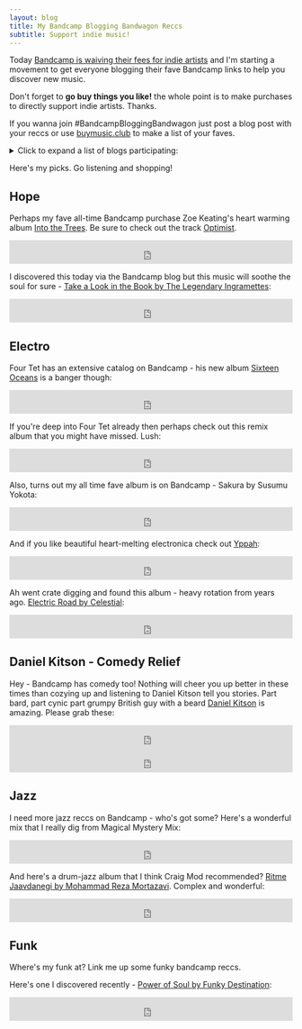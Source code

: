 ```yaml
---
layout: blog
title: My Bandcamp Blogging Bandwagon Reccs
subtitle: Support indie music!
---
```


Today [Bandcamp is waiving their fees for indie artists](https://daily.bandcamp.com/features/bandcamp-covid-19-fundraiser) and I'm starting a movement to get everyone blogging their fave Bandcamp links to help you discover new music.

Don't forget to **go buy things you like!** the whole point is to make purchases to directly support indie artists. Thanks.

If you wanna join #BandcampBloggingBandwagon just post a blog post with your reccs or use [buymusic.club](https://buymusic.club/) to make a list of your faves.

<details>
<summary>Click to expand a list of blogs participating:</summary>

<ul>
<li><a href="https://www.gyford.com/phil/writing/2020/03/20/bandcamp/">Phil Gyford's reccs</a></li>
<li><a href="http://ld89.org/bandcamp-blogging-bandwagon">Luke Davis' reccs</a></li>

</ul>
</details>

Here's my picks. Go listening and shopping!

## Hope

Perhaps my fave all-time Bandcamp purchase Zoe Keating's heart warming album [Into the Trees](https://music.zoekeating.com/album/into-the-trees). Be sure to check out the track [Optimist](https://music.zoekeating.com/track/optimist-live).

<iframe style="border: 0; width: 100%; height: 42px;" src="https://bandcamp.com/EmbeddedPlayer/album=1901731418/size=small/bgcol=ffffff/linkcol=0687f5/transparent=true/" seamless><a href="http://music.zoekeating.com/album/into-the-trees">Into The Trees by Zoe Keating</a></iframe>

I discovered this today via the Bandcamp blog but this music will soothe the soul for sure - [Take a Look in the Book by The Legendary Ingramettes](https://thelegendaryingramettes.bandcamp.com/album/take-a-look-in-the-book):

<iframe style="border: 0; width: 100%; height: 42px;" src="https://bandcamp.com/EmbeddedPlayer/album=3677287599/size=small/bgcol=ffffff/linkcol=0687f5/transparent=true/" seamless><a href="http://thelegendaryingramettes.bandcamp.com/album/take-a-look-in-the-book">Take a Look in the Book by The Legendary Ingramettes</a></iframe>

## Electro

Four Tet has an extensive catalog on Bandcamp - his new album [Sixteen Oceans](https://fourtet.bandcamp.com/album/sixteen-oceans) is a banger though:

<iframe style="border: 0; width:100%; height: 42px;" src="https://bandcamp.com/EmbeddedPlayer/album=3104888983/size=small/bgcol=ffffff/linkcol=0687f5/transparent=true/" seamless><a href="http://fourtet.bandcamp.com/album/sixteen-oceans">Sixteen Oceans by Four Tet</a></iframe>

If you're deep into Four Tet already then perhaps check out this remix album that you might have missed. Lush:

<iframe style="border: 0; width: 100%; height: 42px;" src="https://bandcamp.com/EmbeddedPlayer/album=1996406143/size=small/bgcol=ffffff/linkcol=0687f5/transparent=true/" seamless><a href="http://fourtet.bandcamp.com/album/there-is-love-in-you-remixes">There Is Love In You Remixes by Four Tet</a></iframe>

Also, turns out my all time fave album is on Bandcamp - Sakura by Susumu Yokota:

<iframe style="border: 0; width: 100%; height: 42px;" src="https://bandcamp.com/EmbeddedPlayer/album=3052834527/size=small/bgcol=ffffff/linkcol=0687f5/transparent=true/" seamless><a href="http://susumuyokota.bandcamp.com/album/sakura">Sakura by Susumu Yokota</a></iframe>

And if you like beautiful heart-melting electronica check out [Yppah](https://yppah.bandcamp.com/album/you-are-beautiful-at-all-times):

<iframe style="border: 0; width: 100%; height: 42px;" src="https://bandcamp.com/EmbeddedPlayer/album=1280104852/size=small/bgcol=ffffff/linkcol=0687f5/transparent=true/" seamless><a href="http://yppah.bandcamp.com/album/you-are-beautiful-at-all-times">You Are Beautiful At All Times by Yppah</a></iframe>

Ah went crate digging and found this album - heavy rotation from years ago. [Electric Road by Celestial](https://celestialhk.bandcamp.com/album/electric-road):

<iframe style="border: 0; width: 100%; height: 42px;" src="https://bandcamp.com/EmbeddedPlayer/album=2676459865/size=small/bgcol=ffffff/linkcol=0687f5/transparent=true/" seamless><a href="http://celestialhk.bandcamp.com/album/electric-road">electric road 電器道 by Celestial 天上</a></iframe>

## Daniel Kitson - Comedy Relief

Hey - Bandcamp has comedy too! Nothing will cheer you up better in these times than cozying up and listening to Daniel Kitson tell you stories. Part bard, part cynic part grumpy British guy with a beard [Daniel Kitson](https://danielkitson.bandcamp.com/) is amazing. Please grab these:

<iframe style="border: 0; width: 100%; height: 42px;" src="https://bandcamp.com/EmbeddedPlayer/album=86118229/size=small/bgcol=ffffff/linkcol=0687f5/transparent=true/" seamless><a href="http://danielkitson.bandcamp.com/album/after-the-beginning-before-the-end">After the Beginning, Before the End. by Daniel Kitson</a></iframe>

<iframe style="border: 0; width: 100%; height: 42px;" src="https://bandcamp.com/EmbeddedPlayer/album=3867711951/size=small/bgcol=ffffff/linkcol=0687f5/transparent=true/" seamless><a href="http://danielkitson.bandcamp.com/album/the-impotent-fury-of-the-privileged">The Impotent Fury of The Privileged by Daniel Kitson</a></iframe>

## Jazz

I need more jazz reccs on Bandcamp - who's got some? Here's a wonderful mix that I really dig from Magical Mystery Mix:

<iframe style="border: 0; width: 100%; height: 42px;" src="https://bandcamp.com/EmbeddedPlayer/album=1698366952/size=small/bgcol=ffffff/linkcol=0687f5/transparent=true/" seamless><a href="http://magicalmysterymix.bandcamp.com/album/70s-japanese-jazz">70s Japanese Jazz by Dckne</a></iframe>

And here's a drum-jazz album that I think Craig Mod recommended? [Ritme Jaavdanegi by Mohammad Reza Mortazavi](https://mohammadmortazavi.bandcamp.com/album/ritme-jaavdanegi). Complex and wonderful:

<iframe style="border: 0; width: 100%; height: 42px;" src="https://bandcamp.com/EmbeddedPlayer/album=152735010/size=small/bgcol=ffffff/linkcol=0687f5/transparent=true/" seamless><a href="http://mohammadmortazavi.bandcamp.com/album/ritme-jaavdanegi">Ritme Jaavdanegi by Mohammad Reza Mortazavi</a></iframe>

## Funk

Where's my funk at? Link me up some funky bandcamp reccs.

Here's one I discovered recently - [Power of Soul by Funky Destination](https://timewarpmusic.bandcamp.com/album/power-of-soul):

<iframe style="border: 0; width: 100%; height: 42px;" src="https://bandcamp.com/EmbeddedPlayer/album=1032520168/size=small/bgcol=ffffff/linkcol=0687f5/transparent=true/" seamless><a href="http://timewarpmusic.bandcamp.com/album/power-of-soul">Power of Soul by Funky Destination</a></iframe>